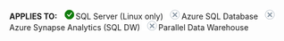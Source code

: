 <Token>**APPLIES TO:** ![yes](media/yes.png)SQL Server (Linux only) ![no](media/no.png)Azure SQL Database ![no](media/no.png)Azure Synapse Analytics (SQL DW) ![no](media/no.png)Parallel Data Warehouse </Token>